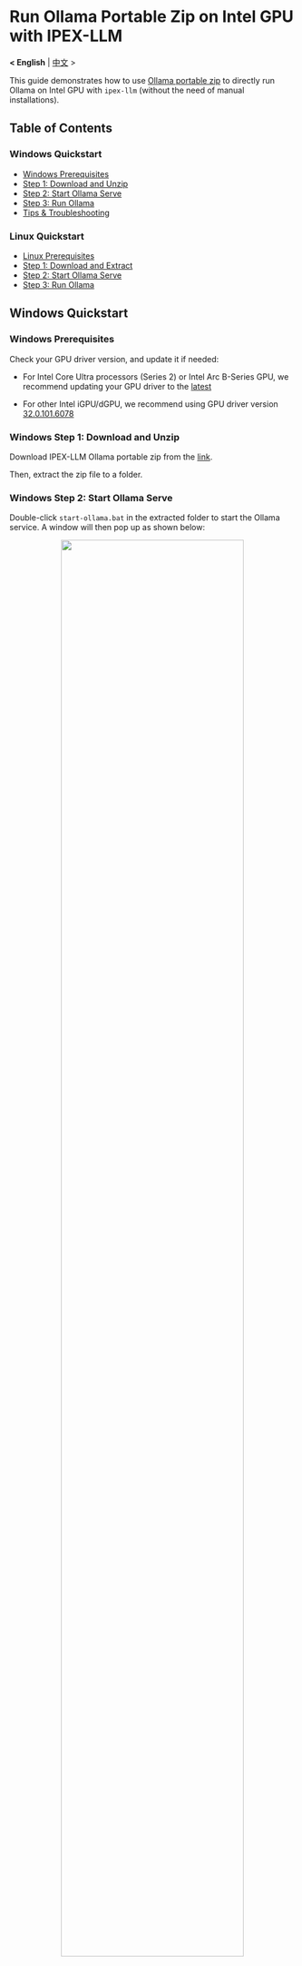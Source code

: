 # Run Ollama Portable Zip on Intel GPU with IPEX-LLM
<p>
  <b>< English</b> | <a href='./ollama_portablze_zip_quickstart.zh-CN.md'>中文</a> >
</p>

This guide demonstrates how to use [Ollama portable zip](https://github.com/intel/ipex-llm/releases/tag/v2.2.0-nightly) to directly run Ollama on Intel GPU with `ipex-llm` (without the need of manual installations).

## Table of Contents
### Windows Quickstart
- [Windows Prerequisites](#windows-prerequisites)
- [Step 1: Download and Unzip](#windows-step-1-download-and-unzip)
- [Step 2: Start Ollama Serve](#windows-step-2-start-ollama-serve)
- [Step 3: Run Ollama](#windows-step-3-run-ollama)
- [Tips & Troubleshooting](#tips--troubleshootings)
### Linux Quickstart
- [Linux Prerequisites](#linux-prerequisites)
- [Step 1: Download and Extract](#linux-step-1-download-and-extract)
- [Step 2: Start Ollama Serve](#linux-step-2-start-ollama-serve)
- [Step 3: Run Ollama](#linux-step-3-run-ollama)

## Windows Quickstart

### Windows Prerequisites

Check your GPU driver version, and update it if needed:

- For Intel Core Ultra processors (Series 2) or Intel Arc B-Series GPU, we recommend updating your GPU driver to the [latest](https://www.intel.com/content/www/us/en/download/785597/intel-arc-iris-xe-graphics-windows.html)

- For other Intel iGPU/dGPU, we recommend using GPU driver version [32.0.101.6078](https://www.intel.com/content/www/us/en/download/785597/834050/intel-arc-iris-xe-graphics-windows.html)

### Windows Step 1: Download and Unzip

Download IPEX-LLM Ollama portable zip from the [link](https://github.com/intel/ipex-llm/releases/tag/v2.2.0-nightly).

Then, extract the zip file to a folder.

### Windows Step 2: Start Ollama Serve

Double-click `start-ollama.bat` in the extracted folder to start the Ollama service. A window will then pop up as shown below:

<div align="center">
  <img src="https://llm-assets.readthedocs.io/en/latest/_images/ollama_portable_start_ollama.png"  width=80%/>
</div>

### Windows Step 3: Run Ollama

You could then use Ollama to run LLMs on Intel GPUs as follows:

- Open "Command Prompt" (cmd), and enter the extracted folder through `cd /d PATH\TO\EXTRACTED\FOLDER`
- Run `ollama run deepseek-r1:7b` in the "Command Prompt" (you may use any other model)

<div align="center">
  <img src="https://llm-assets.readthedocs.io/en/latest/_images/ollama_portable_run_ollama.png"  width=80%/>
</div>

### Tips & Troubleshooting

#### Speed up model download using alternative sources

Ollama by default downloads model from [Ollama library](https://ollama.com/library). By setting the environment variable `IPEX_LLM_MODEL_SOURCE` to `modelscope`/`ollama` before [run Ollama](#step-3-run-ollama), you could switch the source from which the model is downloaded first.

For example, if you would like to run `deepseek-r1:7b` but the download speed from Ollama library is quite slow, you could use [its model source](https://www.modelscope.cn/models/unsloth/DeepSeek-R1-Distill-Qwen-7B-GGUF) from [ModelScope](https://www.modelscope.cn/models) instead, through:

- Open "Command Prompt" (cmd), and navigate to the extracted folder by `cd /d PATH\TO\EXTRACTED\FOLDER`
- Run `set IPEX_LLM_MODEL_SOURCE=modelscope` in "Command Prompt"
- Run `ollama run deepseek-r1:7b`

> [!TIP]
> Model downloaded with `set IPEX_LLM_MODEL_SOURCE=modelscope` will still show actual model id in `ollama list`, e.g.
> ```
> NAME                                                             ID              SIZE      MODIFIED
> modelscope.cn/unsloth/DeepSeek-R1-Distill-Qwen-7B-GGUF:Q4_K_M    f482d5af6aec    4.7 GB    About a minute ago
> ```
> Except for `ollama run` and `ollama pull`, the model should be identified through its actual id, e.g. `ollama rm modelscope.cn/unsloth/DeepSeek-R1-Distill-Qwen-7B-GGUF:Q4_K_M`

#### Increase context length in Ollama

By default, Ollama runs model with a context window of 2048 tokens. That is, the model can "remember" at most 2048 tokens of context.

To increase the context length, you could set environment variable `IPEX_LLM_NUM_CTX` before [starting Ollama serve](#step-2-start-ollama-serve), as shwon below:

- Open "Command Prompt" (cmd), and navigate to the extracted folder through `cd /d PATH\TO\EXTRACTED\FOLDER`
- Set `IPEX_LLM_NUM_CTX` to the desired length in the "Command Prompt, e.g. `set IPEX_LLM_NUM_CTX=16384`
- Start Ollama serve through `start-ollama.bat`

> [!TIP]
> `IPEX_LLM_NUM_CTX` has a higher priority than the `num_ctx` settings in a models' `Modelfile`.

### Additional models supported after Ollama v0.5.4

The currently Ollama Portable Zip is based on Ollama v0.5.4; in addition, the following new models have also been supported in the Ollama Portable Zip:

  | Model  | Download | Model Link |
  | - | - | - |
  | DeepSeek-R1 | `ollama run deepseek-r1` | [deepseek-r1](https://ollama.com/library/deepseek-r1) |
  | Openthinker | `ollama run openthinker` | [openthinker](https://ollama.com/library/openthinker) |
  | DeepScaleR | `ollama run deepscaler` | [deepscaler](https://ollama.com/library/deepscaler) |
  | Phi-4 | `ollama run phi4` | [phi4](https://ollama.com/library/phi4) |
  | Dolphin 3.0 | `ollama run dolphin3` | [dolphin3](https://ollama.com/library/dolphin3) |
  | Smallthinker | `ollama run smallthinker` | [smallthinker](https://ollama.com/library/smallthinker) |
  | Granite3.1-Dense |  `ollama run granite3-dense` | [granite3.1-dense](https://ollama.com/library/granite3.1-dense) |
  | Granite3.1-Moe-3B | `ollama run granite3-moe` | [granite3.1-moe](https://ollama.com/library/granite3.1-moe) |

## Linux Quickstart

### Linux Prerequisites

Check your GPU driver version, and update it if needed:

- For client GPU, like A-series, B-series and integrated GPU, we recommend following https://dgpu-docs.intel.com/driver/client/overview.html to install your GPU driver.
- For Data Center GPU, like Max series and FLEX series, we recommend following https://dgpu-docs.intel.com/driver/installation.html to install your GPU driver.

### Linux Step 1: Download and Extract

Download IPEX-LLM Ollama portable tgz from the [link](https://github.com/intel/ipex-llm/releases/tag/v2.2.0-nightly).

Then open a terminal, extract the tgz file to a folder.
```
tar xf [Download tgz file]
```

### Linux Step 2: Start Ollama Serve

Enter the extracted folder, and run `start-ollama.sh` to start Ollama service.  

[Optional]For multi-gpus user, please edit `start-ollama.sh` in the extracted folder and change `ONEAPI_DEVICE_SELECTOR` according to your configuration. By default, it will use the first card only.

```
./start-ollama.sh
```

<div align="center">
  <img src="https://llm-assets.readthedocs.io/en/latest/_images/ollama_portable_start_ollama_ubuntu.png"  width=80%/>
</div>


### Linux Step 3: Run Ollama

You could then use Ollama to run LLMs on Intel GPUs as follows:

- Open another ternimal, and enter the extracted folder through `cd PATH/TO/EXTRACTED/FOLDER`
- Run `./ollama run deepseek-r1:1.5b` in the "Command Prompt" (you may use any other model)

<div align="center">
  <img src="https://llm-assets.readthedocs.io/en/latest/_images/ollama_portable_run_ollama_ubuntu.png"  width=80%/>
</div>

